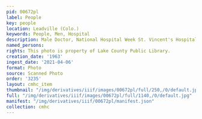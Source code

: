 ```yaml
---
pid: 00672pl
label: People
key: people
location: Leadville (Colo.)
keywords: People, Men, Hospital
description: Male Doctor, National Hospital Week St. Vincent's Hospital, 1963
named_persons: 
rights: This photo is property of Lake County Public Library.
creation_date: '1963'
ingest_date: '2021-04-06'
format: Photo
source: Scanned Photo
order: '3235'
layout: cmhc_item
thumbnail: "/img/derivatives/iiif/images/00672pl/full/250,/0/default.jpg"
full: "/img/derivatives/iiif/images/00672pl/full/1140,/0/default.jpg"
manifest: "/img/derivatives/iiif/00672pl/manifest.json"
collection: cmhc
---
```

